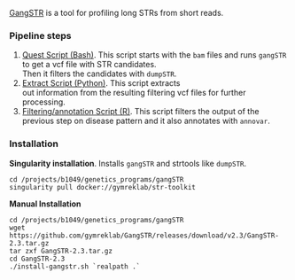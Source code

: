 [GangSTR](https://github.com/gymreklab/GangSTR) is a tool for profiling long
STRs from short reads. 


### Pipeline steps
1. [Quest Script (Bash)](../../projects/family/data/input/gangstr/submit_jobs.bash). 
   This script starts with the `bam` files and runs `gangSTR` to get a vcf file with STR candidates.  
   Then it filters the candidates with `dumpSTR`. 
2. [Extract Script (Python)](../../projects/family/scripts/gangstr_extract.py). This script extracts  
   out information from the resulting filtering vcf files for further processing. 
3. [Filtering/annotation Script (R)](../../projects/family/scripts/gangstr_filter_family3.R). This script filters the 
   output of the previous step on disease pattern and it also annotates with `annovar`.

### Installation

**Singularity installation**. Installs `gangSTR` and strtools like `dumpSTR`.

```shell
cd /projects/b1049/genetics_programs/gangSTR
singularity pull docker://gymreklab/str-toolkit
```

**Manual Installation**

```shell
cd /projects/b1049/genetics_programs/gangSTR
wget https://github.com/gymreklab/GangSTR/releases/download/v2.3/GangSTR-2.3.tar.gz
tar zxf GangSTR-2.3.tar.gz
cd GangSTR-2.3
./install-gangstr.sh `realpath .`
```

